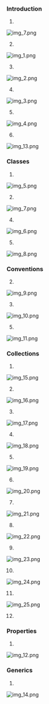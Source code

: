 ### Introduction

1.
![img_7.png](img.png)

2.
![img_1.png](img_1.png)

3.
![img_2.png](img_2.png)

4.
![img_3.png](img_3.png)

5.
![img_4.png](img_4.png)

6.
![img_13.png](img_13.png)

### Classes

1.
![img_5.png](img_5.png)

2.
![img_7.png](img_7.png)

4.
![img_6.png](img_6.png)

5.
![img_8.png](img_8.png)

### Conventions

2.
![img_9.png](img_9.png)

3.
![img_10.png](img_10.png)

5.
![img_11.png](img_11.png)

### Collections

1.
![img_15.png](img_15.png)

2.
![img_16.png](img_16.png)

3.
![img_17.png](img_17.png)

4.
![img_18.png](img_18.png)

5.
![img_19.png](img_19.png)

6.
![img_20.png](img_20.png)

7.
![img_21.png](img_21.png)

8.
![img_22.png](img_22.png)

9.
![img_23.png](img_23.png)

10.
![img_24.png](img_24.png)

11.
![img_25.png](img_25.png)

12.


### Properties

1.
![img_12.png](img_12.png)

### Generics

1.
![img_14.png](img_14.png)